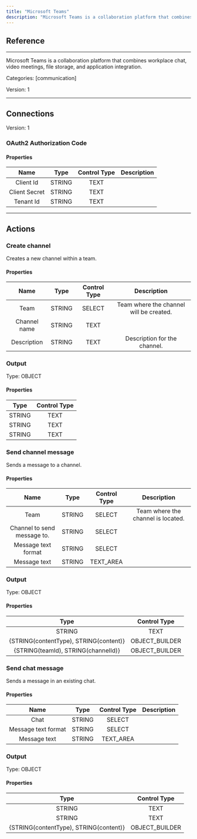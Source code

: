 ```yaml
---
title: "Microsoft Teams"
description: "Microsoft Teams is a collaboration platform that combines workplace chat, video meetings, file storage, and application integration."
---
```

## Reference
<hr />

Microsoft Teams is a collaboration platform that combines workplace chat, video meetings, file storage, and application integration.


Categories: [communication]


Version: 1

<hr />



## Connections

Version: 1


### OAuth2 Authorization Code

#### Properties

|      Name      |     Type     |     Control Type     |     Description     |
|:--------------:|:------------:|:--------------------:|:-------------------:|
| Client Id | STRING | TEXT  |  |
| Client Secret | STRING | TEXT  |  |
| Tenant Id | STRING | TEXT  |  |





<hr />





## Actions


### Create channel
Creates a new channel within a team.

#### Properties

|      Name      |     Type     |     Control Type     |     Description     |
|:--------------:|:------------:|:--------------------:|:-------------------:|
| Team | STRING | SELECT  |  Team where the channel will be created.  |
| Channel name | STRING | TEXT  |  |
| Description | STRING | TEXT  |  Description for the channel.  |


### Output



Type: OBJECT


#### Properties

|     Type     |     Control Type     |
|:------------:|:--------------------:|
| STRING | TEXT  |
| STRING | TEXT  |
| STRING | TEXT  |






### Send channel message
Sends a message to a channel.

#### Properties

|      Name      |     Type     |     Control Type     |     Description     |
|:--------------:|:------------:|:--------------------:|:-------------------:|
| Team | STRING | SELECT  |  Team where the channel is located.  |
| Channel to send message to. | STRING | SELECT  |  |
| Message text format | STRING | SELECT  |  |
| Message text | STRING | TEXT_AREA  |  |


### Output



Type: OBJECT


#### Properties

|     Type     |     Control Type     |
|:------------:|:--------------------:|
| STRING | TEXT  |
| {STRING\(contentType), STRING\(content)} | OBJECT_BUILDER  |
| {STRING\(teamId), STRING\(channelId)} | OBJECT_BUILDER  |






### Send chat message
Sends a message in an existing chat.

#### Properties

|      Name      |     Type     |     Control Type     |     Description     |
|:--------------:|:------------:|:--------------------:|:-------------------:|
| Chat | STRING | SELECT  |  |
| Message text format | STRING | SELECT  |  |
| Message text | STRING | TEXT_AREA  |  |


### Output



Type: OBJECT


#### Properties

|     Type     |     Control Type     |
|:------------:|:--------------------:|
| STRING | TEXT  |
| STRING | TEXT  |
| {STRING\(contentType), STRING\(content)} | OBJECT_BUILDER  |






